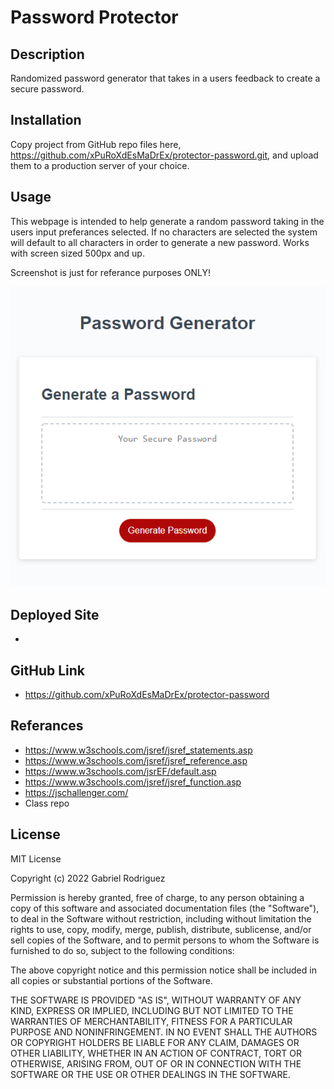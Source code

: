 # Password Protector

## Description 

Randomized password generator that takes in a users feedback to create a secure password.

## Installation

Copy project from GitHub repo files here, https://github.com/xPuRoXdEsMaDrEx/protector-password.git, and upload them to a production server of your choice.

## Usage

This webpage is intended to help generate a random password taking in the users input preferances selected. If no characters are selected the system will default to all characters in order to generate a new password. Works with screen sized 500px and up.

Screenshot is just for referance purposes ONLY!

![alt text](./assets/Images/Screenshot-Password-Protector.png)

## Deployed Site

- 

## GitHub Link

- https://github.com/xPuRoXdEsMaDrEx/protector-password

## Referances

- https://www.w3schools.com/jsref/jsref_statements.asp
- https://www.w3schools.com/jsref/jsref_reference.asp
- https://www.w3schools.com/jsrEF/default.asp
- https://www.w3schools.com/jsref/jsref_function.asp
- https://jschallenger.com/
- Class repo 

## License

MIT License

Copyright (c) 2022 Gabriel Rodriguez

Permission is hereby granted, free of charge, to any person obtaining a copy
of this software and associated documentation files (the "Software"), to deal
in the Software without restriction, including without limitation the rights
to use, copy, modify, merge, publish, distribute, sublicense, and/or sell
copies of the Software, and to permit persons to whom the Software is
furnished to do so, subject to the following conditions:

The above copyright notice and this permission notice shall be included in all
copies or substantial portions of the Software.

THE SOFTWARE IS PROVIDED "AS IS", WITHOUT WARRANTY OF ANY KIND, EXPRESS OR
IMPLIED, INCLUDING BUT NOT LIMITED TO THE WARRANTIES OF MERCHANTABILITY,
FITNESS FOR A PARTICULAR PURPOSE AND NONINFRINGEMENT. IN NO EVENT SHALL THE
AUTHORS OR COPYRIGHT HOLDERS BE LIABLE FOR ANY CLAIM, DAMAGES OR OTHER
LIABILITY, WHETHER IN AN ACTION OF CONTRACT, TORT OR OTHERWISE, ARISING FROM,
OUT OF OR IN CONNECTION WITH THE SOFTWARE OR THE USE OR OTHER DEALINGS IN THE
SOFTWARE.









    
